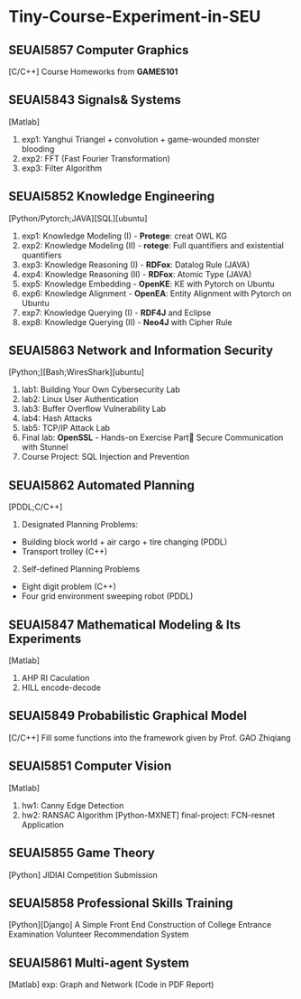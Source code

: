 # Tiny-Course-Experiment-in-SEU

## SEUAI5857 Computer Graphics
[C/C++]
Course Homeworks from **GAMES101**

## SEUAI5843 Signals& Systems
[Matlab]
1. exp1: Yanghui Triangel + convolution + game-wounded monster blooding
2. exp2: FFT (Fast Fourier Transformation)
3. exp3: Filter Algorithm

## SEUAI5852 Knowledge Engineering
[Python/Pytorch;JAVA][SQL][ubuntu]
1. exp1: Knowledge Modeling (I) - **Protege**: creat OWL KG
2. exp2: Knowledge Modeling (II) - **rotege**: Full quantifiers and existential quantifiers
3. exp3: Knowledge Reasoning (I) - **RDFox**: Datalog Rule (JAVA)
4. exp4: Knowledge Reasoning (II) - **RDFox**: Atomic Type (JAVA)
5. exp5: Knowledge Embedding - **OpenKE**: KE with Pytorch on Ubuntu
6. exp6: Knowledge Alignment - **OpenEA**: Entity Alignment with Pytorch on Ubuntu
7. exp7: Knowledge Querying (I) - **RDF4J** and Eclipse
8. exp8: Knowledge Querying (II) - **Neo4J** with Cipher Rule

## SEUAI5863 Network and Information Security
[Python;][Bash;WiresShark][ubuntu]
1. lab1: Building Your Own Cybersecurity Lab
2. lab2: Linux User Authentication
3. lab3: Buffer Overflow Vulnerability Lab
4. lab4: Hash Attacks
5. lab5: TCP/IP Attack Lab
6. Final lab: **OpenSSL** - Hands-on Exercise Part Secure Communication with Stunnel
7. Course Project: SQL Injection and Prevention


## SEUAI5862 Automated Planning
[PDDL;C/C++]
1. Designated Planning Problems:
  - Building block world + air cargo + tire changing (PDDL)
  - Transport trolley (C++)
2. Self-defined Planning Problems
  - Eight digit problem (C++)
  - Four grid environment sweeping robot (PDDL)

## SEUAI5847 Mathematical Modeling & Its Experiments
[Matlab]
1. AHP RI Caculation
2. HILL encode-decode

## SEUAI5849 Probabilistic Graphical Model
[C/C++]
Fill some functions into the framework given by Prof. GAO Zhiqiang

## SEUAI5851 Computer Vision
[Matlab]
1. hw1: Canny Edge Detection
2. hw2: RANSAC Algorithm
[Python-MXNET]
final-project: FCN-resnet Application

## SEUAI5855 Game Theory
[Python]
JIDIAI Competition Submission

## SEUAI5858 Professional Skills Training
[Python][Django]
A Simple Front End Construction of College Entrance Examination Volunteer Recommendation System

## SEUAI5861 Multi-agent System
[Matlab]
exp: Graph and Network (Code in PDF Report)  





